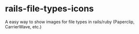 # rails-file-types-icons
A easy way to show images for file types in rails/ruby (Paperclip, CarrierWave, etc.)
